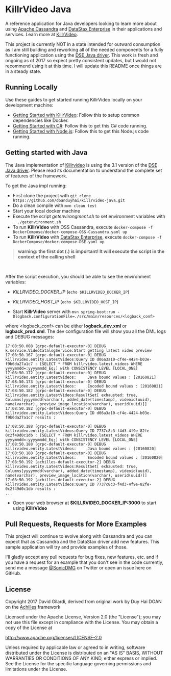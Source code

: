 # KillrVideo Java #

A reference application for Java developers looking to learn more about using [Apache Cassandra][cassandra] and
[DataStax Enterprise][dse] in their applications and services. Learn more at [KillrVideo].

This project is currently NOT in a state intended for outward consumption as I am still building and reworking all of
the needed components for a fully functioning application using the [DSE Java driver].
This work is fresh and ongoing as of 2017 so expect pretty consistent updates,
but I would not recommend using it at this time.  I will update this README once things are in a steady state.

## Running Locally

Use these guides to get started running KillrVideo locally on your development machine:
* [Getting Started with KillrVideo][getting-started]: Follow this to setup common dependencies like Docker.
* [Getting Started with C#](#getting-started-csharp): Follow this to get this C# code running.
* [Getting Started with Node.js](#getting-started-nodejs): Follow this to get this Node.js code running.

## Getting started with Java <a id="getting-started-java"></a>

The Java implementation of [Killrvideo] is using the 3.1 version of the [DSE Java driver]. Please read its documentation to understand
the complete set of features of the framework.


To get the Java impl running:

* First clone the project with `git clone https://github.com/doanduyhai/killrvideo-java.git`
* Do a clean compile with `mvn clean test`
* Start your local docker machine
* Execute the script _getenvirongment.sh_ to set environment variables with `. ./getenvironment.sh` 
* To run **KillrVideo** with OSS Cassandra, execute `docker-compose -f DockerCompose/docker-compose-OSS-Cassandra.yaml up`
* To run **KillrVideo** with [DataStax Enterprise][dse], execute `docker-compose -f DockerCompose/docker-compose-DSE.yaml up`

> **warning: the first dot (.) is important! It will execute the script in the context of the calling shell**
<br/>

After the script execution, you should be able to see the environment variables:

* _KILLRVIDEO_DOCKER_IP_ (`echo $KILLRVIDEO_DOCKER_IP`) 
* _KILLRVIDEO_HOST_IP_ (`echo $KILLRVIDEO_HOST_IP`)
 
* Start **KillrVideo** server with `mvn spring-boot:run -Dlogback.configurationFile=./src/main/resources/<logback_conf>` 

 where &lt;logback_conf&gt; can be either **logback_dev.xml** or **logback_prod.xml**. The dev configuration file will show you all the
DML logs and DEBUG messages:

```
17:08:50.008 [grpc-default-executor-0] DEBUG k.service.VideoCatalogService:Start getting latest video preview
17:08:50.167 [grpc-default-executor-0] DEBUG killrvideo.entity.LatestVideos:Query ID d06a3a10-cf4e-4424-b03e-f9b6da27a1c7 : [SELECT * FROM killrvideo.latest_videos WHERE yyyymmdd=:yyyymmdd_Eq;] with CONSISTENCY LEVEL [LOCAL_ONE]
17:08:50.172 [grpc-default-executor-0] DEBUG killrvideo.entity.LatestVideos:   	 Java bound values : [20160821]
17:08:50.173 [grpc-default-executor-0] DEBUG killrvideo.entity.LatestVideos:   	 Encoded bound values : [20160821]
17:08:50.182 [grpc-default-executor-0] DEBUG killrvideo.entity.LatestVideos:ResultSet[ exhausted: true, Columns[yyyymmdd(varchar), added_date(timestamp), videoid(uuid), name(varchar), preview_image_location(varchar), userid(uuid)]]
17:08:50.182 [grpc-default-executor-0] DEBUG killrvideo.entity.LatestVideos:Query ID d06a3a10-cf4e-4424-b03e-f9b6da27a1c7 results :

17:08:50.188 [grpc-default-executor-0] DEBUG killrvideo.entity.LatestVideos:Query ID 7737c8c3-f4d3-4f9e-82fe-0c2f49d0c1db : [SELECT * FROM killrvideo.latest_videos WHERE yyyymmdd=:yyyymmdd_Eq;] with CONSISTENCY LEVEL [LOCAL_ONE]
17:08:50.188 [grpc-default-executor-0] DEBUG killrvideo.entity.LatestVideos:   	 Java bound values : [20160820]
17:08:50.188 [grpc-default-executor-0] DEBUG killrvideo.entity.LatestVideos:   	 Encoded bound values : [20160820]
17:08:50.192 [achilles-default-executor-2] DEBUG killrvideo.entity.LatestVideos:ResultSet[ exhausted: true, Columns[yyyymmdd(varchar), added_date(timestamp), videoid(uuid), name(varchar), preview_image_location(varchar), userid(uuid)]]
17:08:50.192 [achilles-default-executor-2] DEBUG killrvideo.entity.LatestVideos:Query ID 7737c8c3-f4d3-4f9e-82fe-0c2f49d0c1db results :
...
```
* Open your web browser at **$KILLRVIDEO_DOCKER_IP:3000** to start using **KillrVideo**
  

## Pull Requests, Requests for More Examples
This project will continue to evolve along with Cassandra and you can expect that as Cassandra and the DataStax driver add new features. This sample application will try and provide examples of those. 

I'll gladly accept any pull requests for bug fixes, new features, etc.  and if you have a request for an example that you don't see in the code currently, send me a message [@SonicDMG][twitter] on Twitter or open an issue here on GitHub.

## License
Copyright 2017 David Gilardi, derived from original work by Duy Hai DOAN on the [Achilles] framework

Licensed under the Apache License, Version 2.0 (the "License");
you may not use this file except in compliance with the License.
You may obtain a copy of the License at

http://www.apache.org/licenses/LICENSE-2.0

Unless required by applicable law or agreed to in writing, software
distributed under the License is distributed on an "AS IS" BASIS,
WITHOUT WARRANTIES OR CONDITIONS OF ANY KIND, either express or implied.
See the License for the specific language governing permissions and
limitations under the License.

[cassandra]: http://cassandra.apache.org/
[dse]: http://www.datastax.com/products/datastax-enterprise 
[Killrvideo]: https://killrvideo.github.io
[getting-started]: https://killrvideo.github.io/getting-started/
[getting-started-csharp]: https://killrvideo.github.io/docs/languages/c-sharp/
[getting-started-nodejs]: https://killrvideo.github.io/docs/languages/nodejs/
[twitter]: https://twitter.com/SonicDMG
[DSE Java driver]: http://docs.datastax.com/en/developer/java-driver/3.1/
[Achilles]: https://github.com/doanduyhai/Achilles
